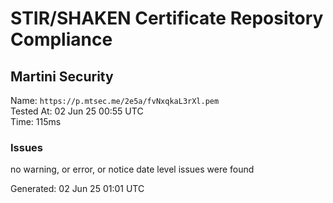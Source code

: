 # STIR/SHAKEN Certificate Repository Compliance

## Martini Security

Name: `https://p.mtsec.me/2e5a/fvNxqkaL3rXl.pem`\
Tested At: 02 Jun 25 00:55 UTC\
Time: 115ms

### Issues

no warning, or error, or notice date level issues were found

Generated: 02 Jun 25 01:01 UTC